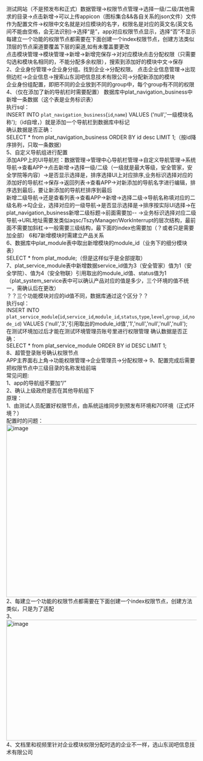 测试网站（不是预发布和正式）数据管理->权限节点管理->选择一级/二级/其他需求的目录->点击新增->可以上传appicon（图标集合&&各自关系的json文件）文件作为配置文件->权限中文名就是对应模块的名字，权限名是对应的英文名(英文名间不能由空格，会无法识别)->选择“是”，app对应权限节点显示，选择“否”不显示<br>
每建立一个功能的权限节点都需要在下面创建一个index权限节点，创建方法类似<br>
顶层的节点渠道要覆盖下层的渠道,如有未覆盖要更改<br>
点击模块管理->模块管理->新增->新增完保存->对对应模块点击分配权限（只需要勾选和模块名相同的，不能分配多余权限），搜索到添加好的模块中文->保存<br>
2、企业身份管理->企业身分组。找到企业->分配权限。
点击企业信息管理->出现侧边栏->企业信息->搜索山东润吧信息技术有限公司->分配新添加的模块<br>
企业身份组配置，即把不同的企业放到不同的group中，每个group有不同的权限<br>
4、（仅在添加了新的导航栏时需要配置）
数据库中plat_navigation_business中新增一条数据（这个表是业务标识表）<br>
执行sql：<br>
INSERT INTO `plat_navigation_business`(`id`,`name`) VALUES ('null','一级模块名称');（id自增，）就是添加一个导航栏到数据库中标记<br>
确认数据是否正确：<br>
SELECT * from plat_navigation_business ORDER BY id desc LIMIT 1;（按id降序排列，只取一条数据）<br>
5、自定义导航组进行配置<br>
添加APP上的UI导航栏：数据管理->管理中心导航栏管理->自定义导航管理->系统导航->查看APP->点击新增->选择一级/二级（一级就是最大等级，安全管家，安全学院等内容）->是否显示选择是，排序选择UI上对应排序,业务标识选择对应的添加好的导航栏->保存->返回列表->查看APP->对新添加的导航名字进行编辑，排序选到最后，要让新添加的导航栏排序到最后<br>
新增二级导航->还是查看列表->查看APP->新增->选择二级->导航名称填对应的二级名称->勾企业，选择对应的一级导航->是否显示选择是->排序按实际UI选择->在plat_navigation_business新增二级标题->前面需要加--   ->业务标识选择对应二级导航->URL地址需要发类似aqsc/TszyManager/WorkInterrupt的层次结构，最前面不需要加斜杠->一般需要三级结构，最下面的index也需要加（？或者只是需要加全部）
6和7新增模块时需建立产品关系<br>
6、数据库中plat_module表中取出新增模块的module_id（业务下的细分模块表）<br>
SELECT * from plat_module;（但是这样似乎是全部提取）<br>
7、plat_service_module表中新增数据service_id值为3（安全管家）值为1（安全学院）、值为4（安全物联）引用取出的module_id值、status值为1（plat_system_service表中可以确认产品对应的值是多少，三个环境的值不统一，需确认后在更改）<br>
？？三个功能模块对应的id值不同，数据库通过这个区分？？<br>
执行sql：<br>
INSERT INTO `plat_service_module`(`id`,`service_id`,`module_id`,`status`,`type`,`level`,`group_id`,`node_id`) VALUES ('null','3','引用取出的module_id值','1','null','null','null','null');<br>
在测试环境加过后才能在测试环境管理员账号里进行权限管理
确认数据是否正确：<br>
SELECT * from plat_service_module ORDER BY id DESC LIMIT 1;<br>
8、超管登录账号确认权限节点<br>
APP主界面右上角->功能权限管理->企业管理员->分配权限->
9、配置完成后需要把权限节点中三级目录的名称发给前端<br>
常见问题:<br>
1、app的导航组不要加“/”<br>
2、确认上级政府是否在其他导航组下<br>
原理：<br>
1、由测试人员配置好权限节点，由系统运维同步到预发布环境和70环境（正式环境？）<br>
配置时的问题：<br>
<img width="770" height="458" alt="image" src="https://github.com/user-attachments/assets/71976425-2543-44ab-b559-b8924a796e46" /><br>
2、每建立一个功能的权限节点都需要在下面创建一个index权限节点，创建方法类似，只是为了适配<br>
3、<img width="780" height="320" alt="image" src="https://github.com/user-attachments/assets/83ae9c72-eb06-4dba-94f6-5f5854a16550" /><br>
4、文档里和视频里针对企业模块权限分配时选的企业不一样，选山东润吧信息技术有限公司<br>
